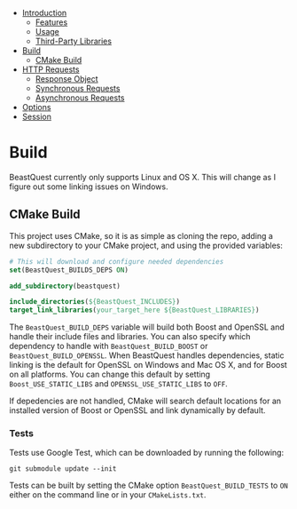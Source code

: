 * [Introduction](https://watersalesman.github.io/BeastQuest/index.html)
    * [Features](https://watersalesman.github.io/BeastQuest/index.html#features)
    * [Usage](https://watersalesman.github.io/BeastQuest/index.html#usage)
    * [Third-Party Libraries](https://watersalesman.github.io/BeastQuest/index.html#third-party-libraries)
* [Build](https://watersalesman.github.io/BeastQuest/build.html)
    * [CMake Build](https://watersalesman.github.io/BeastQuest/build.html#cmake-build)
* [HTTP Requests](https://watersalesman.github.io/BeastQuest/requests.html)
    * [Response Object](https://watersalesman.github.io/BeastQuest/requests.html#response-object)
    * [Synchronous Requests](https://watersalesman.github.io/BeastQuest/requests.html#synchronous-requests)
    * [Asynchronous Requests](https://watersalesman.github.io/BeastQuest/requests.html#asynchronous-requests)
* [Options](https://watersalesman.github.io/BeastQuest/options.html)
* [Session](https://watersalesman.github.io/BeastQuest/session.html)

# Build

BeastQuest currently only supports Linux and OS X. This will change as I figure
out some linking issues on Windows.

## CMake Build

This project uses CMake, so it is as simple as cloning the repo, adding a new
subdirectory to your CMake project, and using the provided variables:
```cmake
# This will download and configure needed dependencies
set(BeastQuest_BUILDS_DEPS ON)

add_subdirectory(beastquest)

include_directories(${BeastQuest_INCLUDES})
target_link_libraries(your_target_here ${BeastQuest_LIBRARIES})
```

The `BeastQuest_BUILD_DEPS` variable will build both Boost and OpenSSL and
handle their include files and libraries. You can also specify which
dependency to handle with `BeastQuest_BUILD_BOOST` or
`BeastQuest_BUILD_OPENSSL`. When BeastQuest handles dependencies, static linking
is the default for OpenSSL on Windows and Mac OS X, and for Boost on all
platforms. You can change this default by setting `Boost_USE_STATIC_LIBS` and
`OPENSSL_USE_STATIC_LIBS` to `OFF`.

If depedencies are not handled, CMake will search default locations for an installed version of Boost or OpenSSL and link dynamically by default.


### Tests

Tests use Google Test, which can be downloaded by running the following:
```
git submodule update --init
```
Tests can be built by setting the CMake option `BeastQuest_BUILD_TESTS` to `ON`
either on the command line or in your `CMakeLists.txt`.
